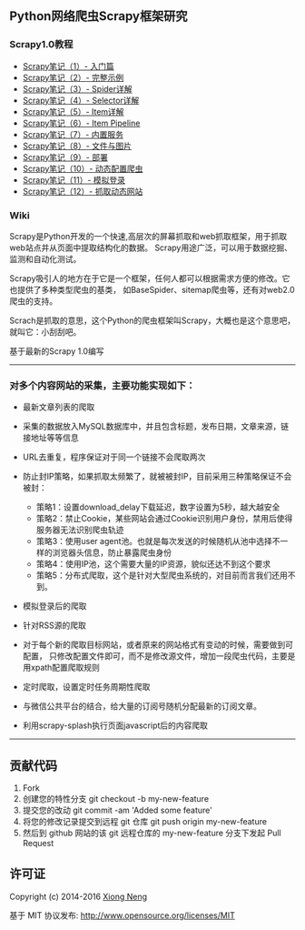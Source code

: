 ﻿## Python网络爬虫Scrapy框架研究

### Scrapy1.0教程

* [Scrapy笔记（1）- 入门篇](http://yidao620c.github.io/2016/03/08/scrapy-01.html)
* [Scrapy笔记（2）- 完整示例](http://yidao620c.github.io/2016/03/10/scrapy-02.html)
* [Scrapy笔记（3）- Spider详解](http://yidao620c.github.io/2016/03/12/scrapy-03.html)
* [Scrapy笔记（4）- Selector详解](http://yidao620c.github.io/2016/03/14/scrapy-04.html)
* [Scrapy笔记（5）- Item详解](http://yidao620c.github.io/2016/03/16/scrapy-05.html)
* [Scrapy笔记（6）- Item Pipeline](http://yidao620c.github.io/2016/03/18/scrapy-06.html)
* [Scrapy笔记（7）- 内置服务](http://yidao620c.github.io/2016/03/19/scrapy-07.html)
* [Scrapy笔记（8）- 文件与图片](http://yidao620c.github.io/2016/03/20/scrapy-08.html)
* [Scrapy笔记（9）- 部署](http://yidao620c.github.io/2016/03/21/scrapy-09.html)
* [Scrapy笔记（10）- 动态配置爬虫](http://yidao620c.github.io/2016/04/10/scrapy-10.html)
* [Scrapy笔记（11）- 模拟登录](http://yidao620c.github.io/2016/04/12/scrapy-11.html)
* [Scrapy笔记（12）- 抓取动态网站](http://yidao620c.github.io/2016/04/15/scrapy-12.html)

### Wiki
Scrapy是Python开发的一个快速,高层次的屏幕抓取和web抓取框架，用于抓取web站点并从页面中提取结构化的数据。
Scrapy用途广泛，可以用于数据挖掘、监测和自动化测试。

Scrapy吸引人的地方在于它是一个框架，任何人都可以根据需求方便的修改。它也提供了多种类型爬虫的基类，
如BaseSpider、sitemap爬虫等，还有对web2.0爬虫的支持。

Scrach是抓取的意思，这个Python的爬虫框架叫Scrapy，大概也是这个意思吧，就叫它：小刮刮吧。

基于最新的Scrapy 1.0编写

------------------------------------------

### 对多个内容网站的采集，主要功能实现如下：

  * 最新文章列表的爬取
  * 采集的数据放入MySQL数据库中，并且包含标题，发布日期，文章来源，链接地址等等信息
  * URL去重复，程序保证对于同一个链接不会爬取两次
  * 防止封IP策略，如果抓取太频繁了，就被被封IP，目前采用三种策略保证不会被封：

     * 策略1：设置download_delay下载延迟，数字设置为5秒，越大越安全
     * 策略2：禁止Cookie，某些网站会通过Cookie识别用户身份，禁用后使得服务器无法识别爬虫轨迹
     * 策略3：使用user agent池。也就是每次发送的时候随机从池中选择不一样的浏览器头信息，防止暴露爬虫身份
     * 策略4：使用IP池，这个需要大量的IP资源，貌似还达不到这个要求
     * 策略5：分布式爬取，这个是针对大型爬虫系统的，对目前而言我们还用不到。

  * 模拟登录后的爬取
  * 针对RSS源的爬取
  * 对于每个新的爬取目标网站，或者原来的网站格式有变动的时候，需要做到可配置，
    只修改配置文件即可，而不是修改源文件，增加一段爬虫代码，主要是用xpath配置爬取规则
  * 定时爬取，设置定时任务周期性爬取
  * 与微信公共平台的结合，给大量的订阅号随机分配最新的订阅文章。
  * 利用scrapy-splash执行页面javascript后的内容爬取

------------------------------------------

## 贡献代码

1. Fork
1. 创建您的特性分支 git checkout -b my-new-feature
1. 提交您的改动 git commit -am 'Added some feature'
1. 将您的修改记录提交到远程 git 仓库 git push origin my-new-feature
1. 然后到 github 网站的该 git 远程仓库的 my-new-feature 分支下发起 Pull Request

## 许可证
Copyright (c) 2014-2016 [Xiong Neng](http://yidao620c.github.io/)

基于 MIT 协议发布: <http://www.opensource.org/licenses/MIT>

